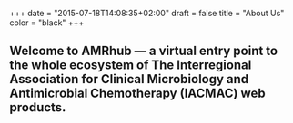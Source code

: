 +++
date = "2015-07-18T14:08:35+02:00"
draft = false
title = "About Us"
color = "black"
+++

## Welcome to AMRhub — a virtual entry point to the whole ecosystem of The Interregional Association for Clinical Microbiology and Antimicrobial Chemotherapy (IACMAC) web products.